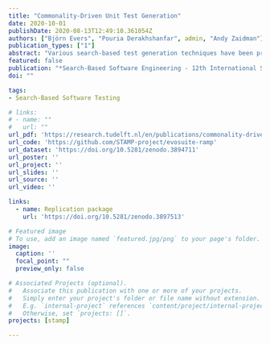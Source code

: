```yaml
---
title: "Commonality-Driven Unit Test Generation"
date: 2020-10-01
publishDate: 2020-08-13T12:49:10.361054Z
authors: ["Björn Evers", "Pouria Derakhshanfar", admin, "Andy Zaidman"]
publication_types: ["1"]
abstract: "Various search-based test generation techniques have been proposed to automate the generation of unit tests fulfilling different criteria (e.g., line coverage, branch coverage, mutation score, etc.). Despite several advances made over the years, search-based unit test generation still suffers from a lack of guidance due to the limited amount of information available in the source code that, for instance, hampers the generation of complex objects. Previous studies introduced many strategies to address this issue, e.g., dynamic symbolic execution or seeding, but do not take the internal execution of the methods into account. In this paper, we introduce a novel secondary objective called commonality score, measuring how close the execution path of a test case is from reproducing a common or uncommon execution pattern observed during the operation of the software. To assess the commonality score, we implemented it in EvoSuite and evaluated its application on 150 classes from JabRef, an open-source software for managing bibliography references. Our results are mixed. Our approach leads to test cases that indeed follow common or uncommon execution patterns. However, if the commonality score can have a positive impact on the structural coverage and mutation score of the generated test suites, it can also be detrimental in some cases."
featured: false
publication: "*Search-Based Software Engineering - 12th International Symposium, SSBSE 2020*"
doi: ""

tags:
- Search-Based Software Testing

# links:
# - name: ""
#   url: ""
url_pdf: 'https://research.tudelft.nl/en/publications/commonality-driven-unit-test-generation'
url_code: 'https://github.com/STAMP-project/evosuite-ramp'
url_dataset: 'https://doi.org/10.5281/zenodo.3894711'
url_poster: ''
url_project: ''
url_slides: ''
url_source: ''
url_video: ''

links:
  - name: Replication package
    url: 'https://doi.org/10.5281/zenodo.3897513'

# Featured image
# To use, add an image named `featured.jpg/png` to your page's folder.
image:
  caption: ''
  focal_point: ""
  preview_only: false

# Associated Projects (optional).
#   Associate this publication with one or more of your projects.
#   Simply enter your project's folder or file name without extension.
#   E.g. `internal-project` references `content/project/internal-project/index.md`.
#   Otherwise, set `projects: []`.
projects: [stamp]

---
```

